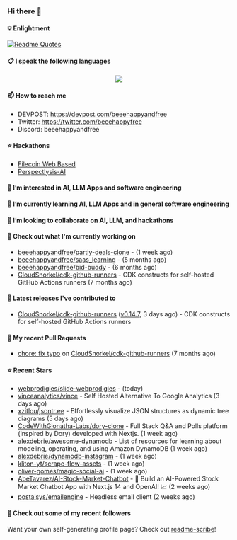 ### Hi there 👋

#### 💡 Enlightment
[![Readme Quotes](https://quotes-github-readme.vercel.app/api?type=horizontal&theme=nord)](https://github.com/piyushsuthar/github-readme-quotes)

#### 📋 I speak the following languages

<p align="center">
  <a href="https://skillicons.dev">
    <img src="https://skillicons.dev/icons?i=git,kubernetes,docker,c,vim,terraform,python,typescript,java" />
  </a>
</p>


#### 📫 How to reach me
- DEVPOST: https://devpost.com/beeehappyandfree
- Twitter: https://twitter.com/beeehappyfree
- Discord: beeehappyandfree

#### ⭐️ Hackathons
- [Filecoin Web Based](https://devpost.com/software/youtube-dl-dweb)
- [Perspectlysis-AI](https://perspectlysis-ai.vercel.app)

#### 👀 I’m interested in AI, LLM Apps and software engineering

#### 🌱 I’m currently learning AI, LLM Apps and in general software engineering

#### 💞️ I’m looking to collaborate on AI, LLM, and hackathons

#### 👷 Check out what I'm currently working on

- [beeehappyandfree/partiy-deals-clone](https://github.com/beeehappyandfree/partiy-deals-clone) -  (1 week ago)
- [beeehappyandfree/saas_learning](https://github.com/beeehappyandfree/saas_learning) -  (5 months ago)
- [beeehappyandfree/bid-buddy](https://github.com/beeehappyandfree/bid-buddy) -  (6 months ago)
- [CloudSnorkel/cdk-github-runners](https://github.com/CloudSnorkel/cdk-github-runners) - CDK constructs for self-hosted GitHub Actions runners (7 months ago)

#### 🔭 Latest releases I've contributed to

- [CloudSnorkel/cdk-github-runners](https://github.com/CloudSnorkel/cdk-github-runners) ([v0.14.7](https://github.com/CloudSnorkel/cdk-github-runners/releases/tag/v0.14.7), 3 days ago) - CDK constructs for self-hosted GitHub Actions runners

#### 🔨 My recent Pull Requests

- [chore: fix typo](https://github.com/CloudSnorkel/cdk-github-runners/pull/542) on [CloudSnorkel/cdk-github-runners](https://github.com/CloudSnorkel/cdk-github-runners) (7 months ago)

#### ⭐ Recent Stars

- [webprodigies/slide-webprodigies](https://github.com/webprodigies/slide-webprodigies) -  (today)
- [vinceanalytics/vince](https://github.com/vinceanalytics/vince) - Self Hosted Alternative To Google Analytics (3 days ago)
- [xzitlou/jsontr.ee](https://github.com/xzitlou/jsontr.ee) - Effortlessly visualize JSON structures as dynamic tree diagrams (5 days ago)
- [CodeWithGionatha-Labs/dory-clone](https://github.com/CodeWithGionatha-Labs/dory-clone) - Full Stack Q&amp;A and Polls platform (inspired by Dory) developed with Nextjs. (1 week ago)
- [alexdebrie/awesome-dynamodb](https://github.com/alexdebrie/awesome-dynamodb) - List of resources for learning about modeling, operating, and using Amazon DynamoDB (1 week ago)
- [alexdebrie/dynamodb-instagram](https://github.com/alexdebrie/dynamodb-instagram) -  (1 week ago)
- [kliton-yt/scrape-flow-assets](https://github.com/kliton-yt/scrape-flow-assets) -  (1 week ago)
- [oliver-gomes/magic-social-ai](https://github.com/oliver-gomes/magic-social-ai) -  (1 week ago)
- [AbeTavarez/AI-Stock-Market-Chatbot](https://github.com/AbeTavarez/AI-Stock-Market-Chatbot) - 🚀 Build an AI-Powered Stock Market Chatbot App with Next.js 14 and OpenAI! 📈 (2 weeks ago)
- [postalsys/emailengine](https://github.com/postalsys/emailengine) - Headless email client (2 weeks ago)

#### 👯 Check out some of my recent followers


Want your own self-generating profile page? Check out [readme-scribe](https://github.com/muesli/readme-scribe)!
